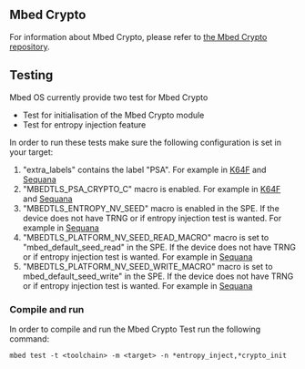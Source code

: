 <h2 id="crypto-port">Mbed Crypto</h2>

For information about Mbed Crypto, please refer to [the Mbed Crypto repository](https://github.com/ARMmbed/mbed-crypto).

## Testing
Mbed OS currently provide two test for Mbed Crypto
* Test for initialisation of the Mbed Crypto module
* Test for entropy injection feature

In order to run these tests make sure the following configuration is set in your target:
1.  "extra_labels" contains the label "PSA". For example in [K64F](https://github.com/ARMmbed/mbed-os/blob/master/targets/targets.json#L1451) and [Sequana](https://github.com/ARMmbed/mbed-os/blob/master/targets/targets.json#L7694) 
2.  "MBEDTLS_PSA_CRYPTO_C" macro is enabled. For example in [K64F](https://github.com/ARMmbed/mbed-os/blob/master/targets/targets.json#L1454) and [Sequana](https://github.com/ARMmbed/mbed-os/blob/master/targets/targets.json#L7697)
3. "MBEDTLS_ENTROPY_NV_SEED" macro is enabled in the SPE. If the device does not have TRNG or if entropy injection test is wanted. For example in [Sequana](https://github.com/ARMmbed/mbed-os/blob/master/targets/targets.json#L7673)
4. "MBEDTLS_PLATFORM_NV_SEED_READ_MACRO" macro is set to "mbed_default_seed_read" in the SPE. If the device does not have TRNG or if entropy injection test is wanted. For example in [Sequana](https://github.com/ARMmbed/mbed-os/blob/master/targets/targets.json#L7674)
5. "MBEDTLS_PLATFORM_NV_SEED_WRITE_MACRO" macro is set to mbed_default_seed_write" in the SPE. If the device does not have TRNG or if entropy injection test is wanted. For example in [Sequana](https://github.com/ARMmbed/mbed-os/blob/master/targets/targets.json#L7674)

### Compile and run
In order to compile and run the Mbed Crypto Test run the following command:
```
mbed test -t <toolchain> -m <target> -n *entropy_inject,*crypto_init
```